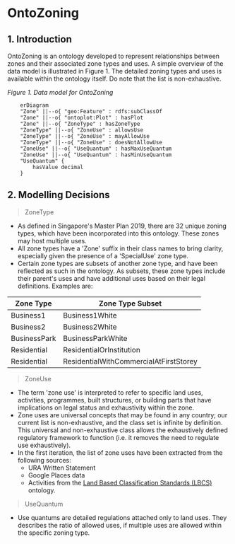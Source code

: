# OntoZoning
## 1. Introduction
OntoZoning is an ontology developed to represent relationships between zones and their associated zone types and uses. A simple overview of the data model is illustrated in Figure 1. The detailed zoning types and uses is available within the ontology itself. Do note that the list is non-exhaustive.

*Figure 1. Data model for OntoZoning*
```mermaid
    erDiagram 
    "Zone" ||--o{ "geo:Feature" : rdfs:subClassOf
    "Zone" ||--o{ "ontoplot:Plot" : hasPlot
    "Zone" ||--o{ "ZoneType" : hasZoneType
    "ZoneType" ||--o{ "ZoneUse" : allowsUse
    "ZoneType" ||--o{ "ZoneUse" : mayAllowUse
    "ZoneType" ||--o{ "ZoneUse" : doesNotAllowUse
    "ZoneUse" ||--o{ "UseQuantum" : hasMaxUseQuantum
    "ZoneUse" ||--o{ "UseQuantum" : hasMinUseQuantum    
    "UseQuantum" {
        hasValue decimal
    }
```
## 2. Modelling Decisions
>ZoneType

- As defined in Singapore's Master Plan 2019, there are 32 unique zoning types, which have been incorporated into this ontology. These zones may host multiple uses. 
- All zone types have a 'Zone' suffix in their class names to bring clarity, especially given the presence of a 'SpecialUse' zone type.
- Certain zone types are subsets of another zone type, and have been reflected as such in the ontology. As subsets, these zone types include their parent's uses and have additional uses based on their legal definitions. Examples are:

Zone Type | Zone Type Subset
--- | ---
Business1 | Business1White
Business2 | Business2White
BusinessPark | BusinessParkWhite
Residential | ResidentialOrInstitution
Residential | ResidentialWithCommercialAtFirstStorey

>ZoneUse

- The term 'zone use' is interpreted to refer to specific land uses, activities, programmes, built structures, or building parts that have implications on legal status and exhaustivity within the zone. 
- Zone uses are universal concepts that may be found in any country; our current list is non-exhaustive, and the class set is infinite by definition. This universal and non-exhaustive class allows the exhaustively defined regulatory framework to function (i.e. it removes the need to regulate use exhaustively). 
- In the first iteration, the list of zone uses have been extracted from the following sources:
    - URA Written Statement
    - Google Places data
    - Activities from the [Land Based Classification Standards (LBCS)](https://enterpriseintegrationlab.github.io/icity/LBCSv2/doc/index-en.html) ontology.

>UseQuantum

- Use quantums are detailed regulations attached only to land uses. They describes the ratio of allowed uses, if multiple uses are allowed within the specific zoning type.